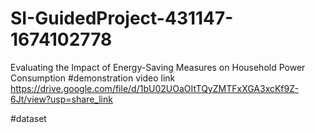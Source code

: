 # SI-GuidedProject-431147-1674102778
Evaluating the Impact of Energy-Saving Measures on Household Power Consumption
#demonstration video link
https://drive.google.com/file/d/1bU02UOaOItTQyZMTFxXGA3xcKf9Z-6Jt/view?usp=share_link

#dataset
